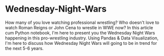 # Wednesday-Night-Wars
How many of you love watching professional wrestling? Who doesn't love to watch Roman Reigns or John Cena to wrestle in WWE now? In this article cum Python notebook, I'm here to present you the Wednesday Night Wars happening in this pro-wrestling industry. Using Pandas &amp; Data Visualization, I'm here to discuss how Wednesday Night Wars will going to be in trend for the next 5-6 years.
